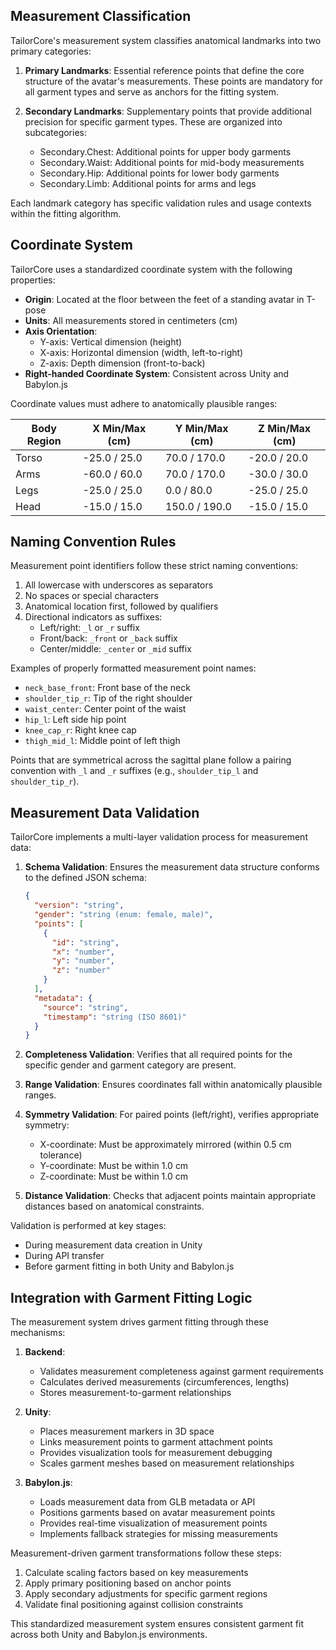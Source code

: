 ## Measurement Classification

TailorCore's measurement system classifies anatomical landmarks into two primary categories:

1. **Primary Landmarks**: Essential reference points that define the core structure of the avatar's measurements. These points are mandatory for all garment types and serve as anchors for the fitting system.
    
2. **Secondary Landmarks**: Supplementary points that provide additional precision for specific garment types. These are organized into subcategories:
    
    - Secondary.Chest: Additional points for upper body garments
    - Secondary.Waist: Additional points for mid-body measurements
    - Secondary.Hip: Additional points for lower body garments
    - Secondary.Limb: Additional points for arms and legs

Each landmark category has specific validation rules and usage contexts within the fitting algorithm.

## Coordinate System

TailorCore uses a standardized coordinate system with the following properties:

- **Origin**: Located at the floor between the feet of a standing avatar in T-pose
- **Units**: All measurements stored in centimeters (cm)
- **Axis Orientation**:
    - Y-axis: Vertical dimension (height)
    - X-axis: Horizontal dimension (width, left-to-right)
    - Z-axis: Depth dimension (front-to-back)
- **Right-handed Coordinate System**: Consistent across Unity and Babylon.js

Coordinate values must adhere to anatomically plausible ranges:

|Body Region|X Min/Max (cm)|Y Min/Max (cm)|Z Min/Max (cm)|
|---|---|---|---|
|Torso|-25.0 / 25.0|70.0 / 170.0|-20.0 / 20.0|
|Arms|-60.0 / 60.0|70.0 / 170.0|-30.0 / 30.0|
|Legs|-25.0 / 25.0|0.0 / 80.0|-25.0 / 25.0|
|Head|-15.0 / 15.0|150.0 / 190.0|-15.0 / 15.0|

## Naming Convention Rules

Measurement point identifiers follow these strict naming conventions:

1. All lowercase with underscores as separators
2. No spaces or special characters
3. Anatomical location first, followed by qualifiers
4. Directional indicators as suffixes:
    - Left/right: `_l` or `_r` suffix
    - Front/back: `_front` or `_back` suffix
    - Center/middle: `_center` or `_mid` suffix

Examples of properly formatted measurement point names:

- `neck_base_front`: Front base of the neck
- `shoulder_tip_r`: Tip of the right shoulder
- `waist_center`: Center point of the waist
- `hip_l`: Left side hip point
- `knee_cap_r`: Right knee cap
- `thigh_mid_l`: Middle point of left thigh

Points that are symmetrical across the sagittal plane follow a pairing convention with `_l` and `_r` suffixes (e.g., `shoulder_tip_l` and `shoulder_tip_r`).

## Measurement Data Validation

TailorCore implements a multi-layer validation process for measurement data:

1. **Schema Validation**: Ensures the measurement data structure conforms to the defined JSON schema:
    
    ```json
    {
      "version": "string",
      "gender": "string (enum: female, male)",
      "points": [
        {
          "id": "string",
          "x": "number",
          "y": "number",
          "z": "number"
        }
      ],
      "metadata": {
        "source": "string",
        "timestamp": "string (ISO 8601)"
      }
    }
    ```
    
2. **Completeness Validation**: Verifies that all required points for the specific gender and garment category are present.
    
3. **Range Validation**: Ensures coordinates fall within anatomically plausible ranges.
    
4. **Symmetry Validation**: For paired points (left/right), verifies appropriate symmetry:
    
    - X-coordinate: Must be approximately mirrored (within 0.5 cm tolerance)
    - Y-coordinate: Must be within 1.0 cm
    - Z-coordinate: Must be within 1.0 cm
5. **Distance Validation**: Checks that adjacent points maintain appropriate distances based on anatomical constraints.
    

Validation is performed at key stages:

- During measurement data creation in Unity
- During API transfer
- Before garment fitting in both Unity and Babylon.js

## Integration with Garment Fitting Logic

The measurement system drives garment fitting through these mechanisms:

1. **Backend**:
    
    - Validates measurement completeness against garment requirements
    - Calculates derived measurements (circumferences, lengths)
    - Stores measurement-to-garment relationships
2. **Unity**:
    
    - Places measurement markers in 3D space
    - Links measurement points to garment attachment points
    - Provides visualization tools for measurement debugging
    - Scales garment meshes based on measurement relationships
3. **Babylon.js**:
    
    - Loads measurement data from GLB metadata or API
    - Positions garments based on avatar measurement points
    - Provides real-time visualization of measurement points
    - Implements fallback strategies for missing measurements

Measurement-driven garment transformations follow these steps:

1. Calculate scaling factors based on key measurements
2. Apply primary positioning based on anchor points
3. Apply secondary adjustments for specific garment regions
4. Validate final positioning against collision constraints

This standardized measurement system ensures consistent garment fit across both Unity and Babylon.js environments.
